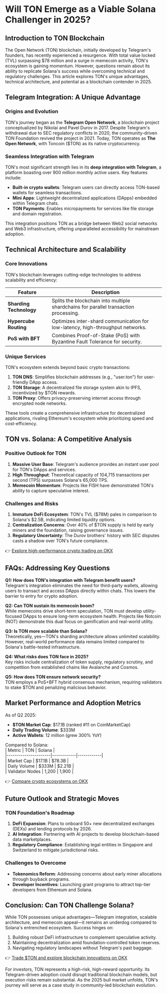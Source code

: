 # Will TON Emerge as a Viable Solana Challenger in 2025?

## Introduction to TON Blockchain  
The Open Network (TON) blockchain, initially developed by Telegram's founders, has recently experienced a resurgence. With total value locked (TVL) surpassing $78 million and a surge in memecoin activity, TON's ecosystem is gaining momentum. However, questions remain about its ability to replicate Solana's success while overcoming technical and regulatory challenges. This article explores TON's unique advantages, technical architecture, and potential as a blockchain contender in 2025.

## Telegram Integration: A Unique Advantage  
### Origins and Evolution  
TON's journey began as the **Telegram Open Network**, a blockchain project conceptualized by Nikolai and Pavel Durov in 2017. Despite Telegram's withdrawal due to SEC regulatory conflicts in 2020, the community-driven TON Foundation revived the project in 2021. Today, TON operates as **The Open Network**, with Toncoin ($TON) as its native cryptocurrency.  

### Seamless Integration with Telegram  
TON's most significant strength lies in its **deep integration with Telegram**, a platform boasting over 900 million monthly active users. Key features include:  
- **Built-in crypto wallets**: Telegram users can directly access TON-based wallets for seamless transactions.  
- **Mini Apps**: Lightweight decentralized applications (DApps) embedded within Telegram chats.  
- **TON Payments**: Enables micropayments for services like file storage and domain registration.  

This integration positions TON as a bridge between Web2 social networks and Web3 infrastructure, offering unparalleled accessibility for mainstream adoption.

## Technical Architecture and Scalability  
### Core Innovations  
TON's blockchain leverages cutting-edge technologies to address scalability and efficiency:  

| Feature               | Description                                                                 |
|-----------------------|-----------------------------------------------------------------------------|
| **Sharding Technology** | Splits the blockchain into multiple shardchains for parallel transaction processing. |
| **Hypercube Routing** | Optimizes inter-shard communication for low-latency, high-throughput networks. |
| **PoS with BFT**      | Combines Proof-of-Stake (PoS) with Byzantine Fault Tolerance for security.  |

### Unique Services  
TON's ecosystem extends beyond basic crypto transactions:  
1. **TON DNS**: Simplifies blockchain addresses (e.g., "user.ton") for user-friendly DApp access.  
2. **TON Storage**: A decentralized file storage system akin to IPFS, incentivized by $TON rewards.  
3. **TON Proxy**: Offers privacy-preserving internet access through encrypted node networks.  

These tools create a comprehensive infrastructure for decentralized applications, rivaling Ethereum's ecosystem while prioritizing speed and cost-efficiency.

## TON vs. Solana: A Competitive Analysis  
### Positive Outlook for TON  
1. **Massive User Base**: Telegram's audience provides an instant user pool for TON's DApps and services.  
2. **High Throughput**: Theoretical capacity of 104,715 transactions per second (TPS) surpasses Solana's 65,000 TPS.  
3. **Memecoin Momentum**: Projects like FISH have demonstrated TON's ability to capture speculative interest.  

### Challenges and Risks  
1. **Immature DeFi Ecosystem**: TON's TVL ($78M) pales in comparison to Solana's $2.5B, indicating limited liquidity options.  
2. **Centralization Concerns**: Over 40% of $TON supply is held by early miners and the foundation, raising governance issues.  
3. **Regulatory Uncertainty**: The Durov brothers' history with SEC disputes casts a shadow over TON's future compliance.  

👉 [Explore high-performance crypto trading on OKX](https://bit.ly/okx-bonus)

## FAQs: Addressing Key Questions  
**Q1: How does TON's integration with Telegram benefit users?**  
Telegram's integration eliminates the need for third-party wallets, allowing users to transact and access DApps directly within chats. This lowers the barrier to entry for crypto adoption.  

**Q2: Can TON sustain its memecoin boom?**  
While memecoins drive short-term speculation, TON must develop utility-focused DApps to ensure long-term ecosystem health. Projects like Notcoin (NOT) demonstrate this dual focus on gamification and real-world utility.  

**Q3: Is TON more scalable than Solana?**  
Theoretically, yes—TON's sharding architecture allows unlimited scalability. However, real-world performance data remains limited compared to Solana's battle-tested infrastructure.  

**Q4: What risks does TON face in 2025?**  
Key risks include centralization of token supply, regulatory scrutiny, and competition from established chains like Avalanche and Cosmos.  

**Q5: How does TON ensure network security?**  
TON employs a PoS+BFT hybrid consensus mechanism, requiring validators to stake $TON and penalizing malicious behavior.  

## Market Performance and Adoption Metrics  
As of Q2 2025:  
- **$TON Market Cap**: $17.1B (ranked #11 on CoinMarketCap)  
- **Daily Trading Volume**: $333M  
- **Active Wallets**: 12 million (grew 300% YoY)  

Compared to Solana:  
| Metric               | TON        | Solana     |  
|----------------------|------------|------------|  
| Market Cap           | $17.1B     | $78.3B     |  
| Daily Volume         | $333M      | $2.21B     |  
| Validator Nodes      | 1,200      | 1,900      |  

👉 [Compare crypto ecosystems on OKX](https://bit.ly/okx-bonus)

## Future Outlook and Strategic Moves  
### TON Foundation's Roadmap  
1. **DeFi Expansion**: Plans to onboard 50+ new decentralized exchanges (DEXs) and lending protocols by 2026.  
2. **AI Integration**: Partnering with AI projects to develop blockchain-based data marketplaces.  
3. **Regulatory Compliance**: Establishing legal entities in Singapore and Switzerland to mitigate jurisdictional risks.  

### Challenges to Overcome  
- **Tokenomics Reform**: Addressing concerns about early miner allocations through buyback programs.  
- **Developer Incentives**: Launching grant programs to attract top-tier developers from Ethereum and Solana.  

## Conclusion: Can TON Challenge Solana?  
While TON possesses unique advantages—Telegram integration, scalable architecture, and memecoin appeal—it remains an underdog compared to Solana's entrenched ecosystem. Success hinges on:  
1. Building robust DeFi infrastructure to complement speculative activity.  
2. Maintaining decentralization amid foundation-controlled token reserves.  
3. Navigating regulatory landscapes without Telegram's past baggage.  

👉 [Trade $TON and explore blockchain innovations on OKX](https://bit.ly/okx-bonus)  

For investors, TON represents a high-risk, high-reward opportunity. Its Telegram-driven adoption could disrupt traditional blockchain models, but execution risks remain substantial. As the 2025 bull market unfolds, TON's journey will serve as a case study in community-led blockchain evolution.